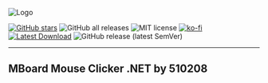 ![Logo](/Logo.svg)

[![GitHub stars](https://img.shields.io/github/stars/510208/PenguinBrowser?color=brightgreen&style=for-the-badge)](https://github.com/510208/NotUseComputer/)
![GitHub all releases](https://img.shields.io/github/downloads/510208/PenguinBrowser/total?color=%2300FF00&style=for-the-badge)
![MIT license](https://img.shields.io/badge/license-MIT-brightgreen.svg?style=for-the-badge&logo=appveyor)
[![ko-fi](https://ko-fi.com/img/githubbutton_sm.svg)](https://ko-fi.com/X8X4CZE3V)
[![Latest Download](https://img.shields.io/badge/Download-Latest-green?color=brightgreen&style=for-the-badge)](https://github.com/510208/PenguinBrowser/releases/latest)
![GitHub release (latest SemVer)](https://img.shields.io/github/v/release/510208/PenguinBrowser?style=for-the-badge)

___

## MBoard Mouse Clicker .NET by 510208
